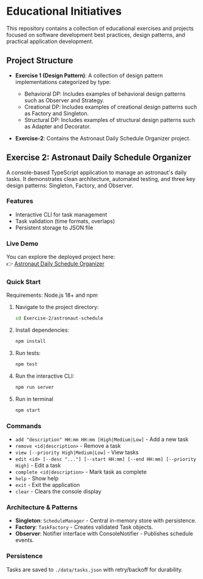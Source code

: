 # Educational Initiatives

This repository contains a collection of educational exercises and projects focused on software development best practices, design patterns, and practical application development.

## Project Structure

- **Exercise 1 (Design Pattern)**: A collection of design pattern implementations categorized by type:
  - Behavioral DP: Includes examples of behavioral design patterns such as Observer and Strategy.
  - Creational DP: Includes examples of creational design patterns such as Factory and Singleton.
  - Structural DP: Includes examples of structural design patterns such as Adapter and Decorator.

- **Exercise-2**: Contains the Astronaut Daily Schedule Organizer project.

## Exercise 2: Astronaut Daily Schedule Organizer

A console-based TypeScript application to manage an astronaut's daily tasks. It demonstrates clean architecture, automated testing, and three key design patterns: Singleton, Factory, and Observer.

### Features
- Interactive CLI for task management
- Task validation (time formats, overlaps)
- Persistent storage to JSON file

### Live Demo
You can explore the deployed project here:  
👉 [Astronaut Daily Schedule Organizer](https://astronaut-r2lg.onrender.com/)

### Quick Start
Requirements: Node.js 18+ and npm

1. Navigate to the project directory:
   ```bash
   cd Exercise-2/astronaut-schedule
   ```

2. Install dependencies:
   ```bash
   npm install
   ```

3. Run tests:
   ```bash
   npm test
   ```

4. Run the interactive CLI:
   ```bash
   npm run server
   ```

5. Run in terminal
   ```bash
   npm start
   ```

### Commands
- `add "description" HH:mm HH:mm [High|Medium|Low]` - Add a new task
- `remove <id|description>` - Remove a task
- `view [--priority High|Medium|Low]` - View tasks
- `edit <id> [--desc "..."] [--start HH:mm] [--end HH:mm] [--priority High]` - Edit a task
- `complete <id|description>` - Mark task as complete
- `help` - Show help
- `exit` - Exit the application
- `clear` - Clears the console display

### Architecture & Patterns
- **Singleton**: `ScheduleManager` - Central in-memory store with persistence.
- **Factory**: `TaskFactory` - Creates validated Task objects.
- **Observer**: Notifier interface with ConsoleNotifier - Publishes schedule events.

### Persistence
Tasks are saved to `./data/tasks.json` with retry/backoff for durability.
